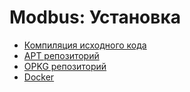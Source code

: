# Modbus: Установка

- [Компиляция исходного кода](/modbus/installation/build/)
- [APT репозиторий](/modbus/installation/apt/)
- [OPKG репозиторий](/modbus/installation/opkg/)
- [Docker](/modbus/installation/docker/)
